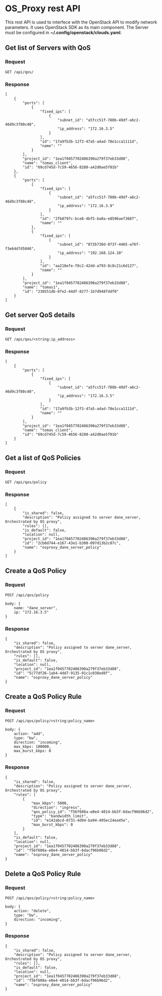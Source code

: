 # OS_Proxy rest API

This rest API is used to interfece with the OpenStack API to modify network parameters. It uses OpenStack SDK as its main component. The Server must be configured in **~/.config/openstack/clouds.yaml**.

## Get list of Servers with QoS

### Request

`GET /api/qos/`

### Response

    [
	    {
	        "ports": [
	            {
	                "fixed_ips": [
	                    {
	                        "subnet_id": "a5fcc51f-780b-49df-a6c2-46d9c3f80c48",
	                        "ip_address": "172.16.3.5"
	                    }
	                ],
	                "id": "17a9fb3b-12f3-47a5-a4ad-78e1cca1111d",
	                "name": ""
	            }
	        ],
	        "project_id": "1ea1f0457702486390a279f37eb33d88",
	        "name": "tomas_client",
	        "id": "69cd745d-7c59-4656-8280-a42d0ae5f01b"
	    },
	    {
	        "ports": [
	            {
	                "fixed_ips": [
	                    {
	                        "subnet_id": "a5fcc51f-780b-49df-a6c2-46d9c3f80c48",
	                        "ip_address": "172.16.3.9"
	                    }
	                ],
	                "id": "2fb879fc-bce8-4bf5-ba0a-e8596aef3687",
	                "name": ""
	            },
	            {
	                "fixed_ips": [
	                    {
	                        "subnet_id": "872b730d-0737-4465-a76f-f3e64d7d5846",
	                        "ip_address": "192.168.124.10"
	                    }
	                ],
	                "id": "aa218efe-f8c2-42dd-a793-8c8c21c6d127",
	                "name": ""
	            }
	        ],
	        "project_id": "1ea1f0457702486390a279f37eb33d88",
	        "name": "tomas1",
	        "id": "238551db-0fe2-44df-8277-1b7d948fddf0"
	    }
	]

## Get server QoS details

### Request

`GET /api/qos/<string:ip_address>`

### Response

    [
	    {	
	        "ports": [
	            {
	                "fixed_ips": [
	                    {
	                        "subnet_id": "a5fcc51f-780b-49df-a6c2-46d9c3f80c48",
	                        "ip_address": "172.16.3.5"
	                    }
	                ],
	                "id": "17a9fb3b-12f3-47a5-a4ad-78e1cca1111d",
	                "name": ""
	            }
	        ],
	        "project_id": "1ea1f0457702486390a279f37eb33d88",
	        "name": "tomas_client",
	        "id": "69cd745d-7c59-4656-8280-a42d0ae5f01b"
	    }
	]

## Get a list of QoS Policies

### Request

`GET /api/qos/policy`

### Response

    [
	    {
	        "is_shared": false,
	        "description": "Policy assigned to server dane_server, Orchestrated by OS proxy",
	        "rules": [],
	        "is_default": false,
	        "location": null,
	        "project_id": "1ea1f0457702486390a279f37eb33d88",
	        "id": "2cb8d744-e167-43e1-b308-097d13b2c87c",
	        "name": "osproxy_dane_server_policy"
	    }
	]

## Create a QoS Policy

### Request

`POST /api/qos/policy`

    body: {
    	name: "dane_server",
    	ip: "172.16.3.5"
    }

### Response

    {
	    "is_shared": false,
	    "description": "Policy assigned to server dane_server, Orchestrated by OS proxy",
	    "rules": [],
	    "is_default": false,
	    "location": null,
	    "project_id": "1ea1f0457702486390a279f37eb33d88",
	    "id": "5c77df26-1ab4-4dd7-9135-91c1c038ed8f",
	    "name": "osproxy_dane_server_policy"
	}

## Create a QoS Policy Rule

### Request

`POST /api/qos/policy/<string:policy_name>`

    body: {
    	action: "add",
    	type: "bw",
    	direction: "incoming",
    	max_kbps: 100000,
    	max_burst_kbps: 0
    }

### Response

    {
	    "is_shared": false,
	    "description": "Policy assigned to server dane_server, Orchestrated by OS proxy",
	    "rules": [
	        {
	            "max_kbps": 5000,
	            "direction": "ingress",
	            "qos_policy_id": "f56f608a-e0e4-4014-bb3f-6dacf96b96d2",
	            "type": "bandwidth_limit",
	            "id": "e142abcd-0731-4d94-ba94-495ec24ea45e",
	            "max_burst_kbps": 0
	        }
	    ],
	    "is_default": false,
	    "location": null,
	    "project_id": "1ea1f0457702486390a279f37eb33d88",
	    "id": "f56f608a-e0e4-4014-bb3f-6dacf96b96d2",
	    "name": "osproxy_dane_server_policy"
	}


## Delete a QoS Policy Rule

### Request

`POST /api/qos/policy/<string:policy_name>`

    body: {
    	action: "delete",
    	type: "bw",
    	direction: "incoming",
    }

### Response

	{
	    "is_shared": false,
	    "description": "Policy assigned to server dane_server, Orchestrated by OS proxy",
	    "rules": [],
	    "is_default": false,
	    "location": null,
	    "project_id": "1ea1f0457702486390a279f37eb33d88",
	    "id": "f56f608a-e0e4-4014-bb3f-6dacf96b96d2",
	    "name": "osproxy_dane_server_policy"
	}

